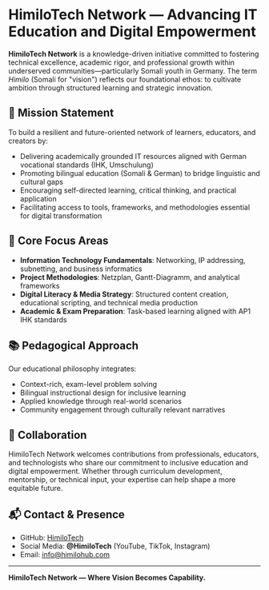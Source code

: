 # HimiloTech Network — Advancing IT Education and Digital Empowerment

**HimiloTech Network** is a knowledge-driven initiative committed to fostering technical excellence, academic rigor, and professional growth within underserved communities—particularly Somali youth in Germany. The term *Himilo* (Somali for "vision") reflects our foundational ethos: to cultivate ambition through structured learning and strategic innovation.

## 🎯 Mission Statement

To build a resilient and future-oriented network of learners, educators, and creators by:

- Delivering academically grounded IT resources aligned with German vocational standards (IHK, Umschulung)
- Promoting bilingual education (Somali & German) to bridge linguistic and cultural gaps
- Encouraging self-directed learning, critical thinking, and practical application
- Facilitating access to tools, frameworks, and methodologies essential for digital transformation

## 🧠 Core Focus Areas

- **Information Technology Fundamentals**: Networking, IP addressing, subnetting, and business informatics
- **Project Methodologies**: Netzplan, Gantt-Diagramm, and analytical frameworks
- **Digital Literacy & Media Strategy**: Structured content creation, educational scripting, and technical media production
- **Academic & Exam Preparation**: Task-based learning aligned with AP1 IHK standards

## 📚 Pedagogical Approach

Our educational philosophy integrates:

- Context-rich, exam-level problem solving
- Bilingual instructional design for inclusive learning
- Applied knowledge through real-world scenarios
- Community engagement through culturally relevant narratives

## 🤝 Collaboration

HimiloTech Network welcomes contributions from professionals, educators, and technologists who share our commitment to inclusive education and digital empowerment. Whether through curriculum development, mentorship, or technical input, your expertise can help shape a more equitable future.

## 📬 Contact & Presence

- GitHub: [HimiloTech](https://github.com/HimiloTech)
- Social Media: **@HimiloTech** (YouTube, TikTok, Instagram)
- Email: info@himilohub.com 

---

**HimiloTech Network — Where Vision Becomes Capability.**